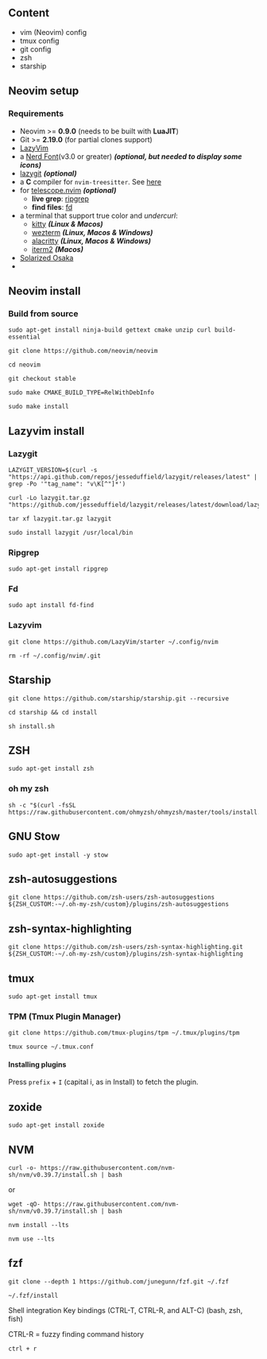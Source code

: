 ## Content

- vim (Neovim) config
- tmux config
- git config
- zsh
- starship

## Neovim setup

### Requirements

- Neovim >= **0.9.0** (needs to be built with **LuaJIT**)
- Git >= **2.19.0** (for partial clones support)
- [LazyVim](https://www.lazyvim.org/)
- a [Nerd Font](https://www.nerdfonts.com/)(v3.0 or greater) **_(optional, but needed to display some icons)_**
- [lazygit](https://github.com/jesseduffield/lazygit) **_(optional)_**
- a **C** compiler for `nvim-treesitter`. See [here](https://github.com/nvim-treesitter/nvim-treesitter#requirements)
- for [telescope.nvim](https://github.com/nvim-telescope/telescope.nvim) **_(optional)_**
  - **live grep**: [ripgrep](https://github.com/BurntSushi/ripgrep)
  - **find files**: [fd](https://github.com/sharkdp/fd)
- a terminal that support true color and _undercurl_:
  - [kitty](https://github.com/kovidgoyal/kitty) **_(Linux & Macos)_**
  - [wezterm](https://github.com/wez/wezterm) **_(Linux, Macos & Windows)_**
  - [alacritty](https://github.com/alacritty/alacritty) **_(Linux, Macos & Windows)_**
  - [iterm2](https://iterm2.com/) **_(Macos)_**
- [Solarized Osaka](https://github.com/craftzdog/solarized-osaka.nvim)
-

## Neovim install

### Build from source

```
sudo apt-get install ninja-build gettext cmake unzip curl build-essential
```

```
git clone https://github.com/neovim/neovim
```

```
cd neovim
```

```
git checkout stable
```

```
sudo make CMAKE_BUILD_TYPE=RelWithDebInfo
```

```
sudo make install
```

## Lazyvim install

### Lazygit

```
LAZYGIT_VERSION=$(curl -s "https://api.github.com/repos/jesseduffield/lazygit/releases/latest" | grep -Po '"tag_name": "v\K[^"]*')
```

```
curl -Lo lazygit.tar.gz "https://github.com/jesseduffield/lazygit/releases/latest/download/lazygit_${LAZYGIT_VERSION}_Linux_x86_64.tar.gz"
```

```
tar xf lazygit.tar.gz lazygit
```

```
sudo install lazygit /usr/local/bin
```

### Ripgrep

```
sudo apt-get install ripgrep
```

### Fd

```
sudo apt install fd-find
```

### Lazyvim

```
git clone https://github.com/LazyVim/starter ~/.config/nvim
```

```
rm -rf ~/.config/nvim/.git
```

## Starship

```
git clone https://github.com/starship/starship.git --recursive
```

```
cd starship && cd install
```

```
sh install.sh
```

## ZSH

```
sudo apt-get install zsh
```

### oh my zsh

```
sh -c "$(curl -fsSL https://raw.githubusercontent.com/ohmyzsh/ohmyzsh/master/tools/install.sh)"
```

## GNU Stow

```
sudo apt-get install -y stow
```

## zsh-autosuggestions

```
git clone https://github.com/zsh-users/zsh-autosuggestions ${ZSH_CUSTOM:-~/.oh-my-zsh/custom}/plugins/zsh-autosuggestions
```

## zsh-syntax-highlighting

```
git clone https://github.com/zsh-users/zsh-syntax-highlighting.git ${ZSH_CUSTOM:-~/.oh-my-zsh/custom}/plugins/zsh-syntax-highlighting
```

## tmux

```
sudo apt-get install tmux
```

### TPM (Tmux Plugin Manager)

```
git clone https://github.com/tmux-plugins/tpm ~/.tmux/plugins/tpm
```

```
tmux source ~/.tmux.conf
```

#### Installing plugins

Press ```prefix``` + ```I``` (capital i, as in Install) to fetch the plugin.

## zoxide

```
sudo apt-get install zoxide
```

## NVM

```
curl -o- https://raw.githubusercontent.com/nvm-sh/nvm/v0.39.7/install.sh | bash
```

or

```
wget -qO- https://raw.githubusercontent.com/nvm-sh/nvm/v0.39.7/install.sh | bash
```

```
nvm install --lts
```

```
nvm use --lts
```

## fzf

```
git clone --depth 1 https://github.com/junegunn/fzf.git ~/.fzf
```

```
~/.fzf/install
```

Shell integration
Key bindings (CTRL-T, CTRL-R, and ALT-C) (bash, zsh, fish)

CTRL-R = fuzzy finding command history

```
ctrl + r
```
